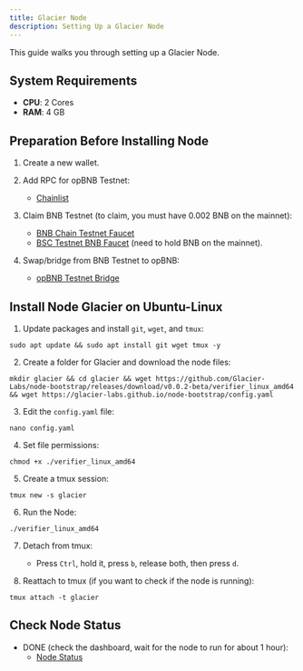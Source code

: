 ```yaml
---
title: Glacier Node
description: Setting Up a Glacier Node
---
```


This guide walks you through setting up a Glacier Node.

## System Requirements
- **CPU**: 2 Cores
- **RAM**: 4 GB

## Preparation Before Installing Node

1. Create a new wallet.

2. Add RPC for opBNB Testnet:
   - [Chainlist](https://chainlist.org/chain/5611)

3. Claim BNB Testnet (to claim, you must have 0.002 BNB on the mainnet):
   - [BNB Chain Testnet Faucet](https://bnbchain.org/en/testnet-faucet)
   - [BSC Testnet BNB Faucet](https://faucet.trade/bsc-testnet-bnb-faucet) (need to hold BNB on the mainnet).

4. Swap/bridge from BNB Testnet to opBNB:
   - [opBNB Testnet Bridge](https://opbnb-testnet-bridge.bnbchain.org/deposit)


## Install Node Glacier on Ubuntu-Linux

1. Update packages and install `git`, `wget`, and `tmux`:
```
sudo apt update && sudo apt install git wget tmux -y
```

2. Create a folder for Glacier and download the node files:
```
mkdir glacier && cd glacier && wget https://github.com/Glacier-Labs/node-bootstrap/releases/download/v0.0.2-beta/verifier_linux_amd64 && wget https://glacier-labs.github.io/node-bootstrap/config.yaml
```

3. Edit the `config.yaml` file:
```
nano config.yaml
```

4. Set file permissions:
```
chmod +x ./verifier_linux_amd64
```

5. Create a tmux session:
```
tmux new -s glacier
```

6. Run the Node:
```
./verifier_linux_amd64
```

7. Detach from tmux:

   - Press `Ctrl`, hold it, press `b`, release both, then press `d`.

8. Reattach to tmux (if you want to check if the node is running):
```
tmux attach -t glacier
```


## Check Node Status

- DONE (check the dashboard, wait for the node to run for about 1 hour):
  - [Node Status](https://testnet.nodes.glacier.io/status)